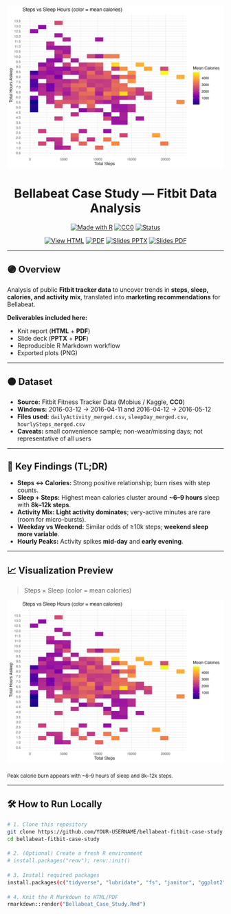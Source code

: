 <!--
Bellabeat Case Study — README
Brand accents: Purple #6E44FF  |  Orange #FF7A00
-->

<p align="center">
  <img src="images/03_plot.png" alt="Steps × Sleep Heatmap" width="860" style="background-color: white;">
</p>

<h1 align="center">Bellabeat Case Study — Fitbit Data Analysis</h1>

<p align="center">
  <a href="https://img.shields.io/badge/Made%20with-R-6E44FF?logo=r&logoColor=white"><img src="https://img.shields.io/badge/Made%20with-R-6E44FF?logo=r&logoColor=white" alt="Made with R"></a>
  <a href="https://img.shields.io/badge/dataset-CC0-FF7A00"><img src="https://img.shields.io/badge/dataset-CC0-FF7A00" alt="CC0"></a>
  <a href="https://img.shields.io/badge/status-Completed-brightgreen"><img src="https://img.shields.io/badge/status-Completed-brightgreen" alt="Status"></a>
</p>

<p align="center">
  <a href="Bellabeat_Case_Study.html"><img src="https://img.shields.io/badge/▶%20View%20HTML%20Report-6E44FF?style=for-the-badge" alt="View HTML"></a>
  <a href="Bellabeat_Case_Study.pdf"><img src="https://img.shields.io/badge/⬇%20Download%20PDF-FF7A00?style=for-the-badge" alt="PDF"></a>
  <a href="slides/Bellabeat_Case_Study_Slides.pptx"><img src="https://img.shields.io/badge/⬇%20Slides%20(PPTX)-6E44FF?style=for-the-badge" alt="Slides PPTX"></a>
  <a href="slides/Bellabeat_Case_Study_Slides_PDF.pdf"><img src="https://img.shields.io/badge/⬇%20Slides%20(PDF)-FF7A00?style=for-the-badge" alt="Slides PDF"></a>
</p>

---

## 🟣 Overview
Analysis of public **Fitbit tracker data** to uncover trends in **steps, sleep, calories, and activity mix**, translated into **marketing recommendations** for Bellabeat.

**Deliverables included here:**  
- Knit report (**HTML** + **PDF**)  
- Slide deck (**PPTX** + **PDF**)  
- Reproducible R Markdown workflow  
- Exported plots (PNG)

---

## 🟠 Dataset
- **Source:** Fitbit Fitness Tracker Data (Mobius / Kaggle, **CC0**)  
- **Windows:** 2016-03-12 → 2016-04-11 and 2016-04-12 → 2016-05-12  
- **Files used:** `dailyActivity_merged.csv`, `sleepDay_merged.csv`, `hourlySteps_merged.csv`  
- **Caveats:** small convenience sample; non-wear/missing days; not representative of all users

---

## 🔎 Key Findings (TL;DR)
- **Steps ↔ Calories:** Strong positive relationship; burn rises with step counts.  
- **Sleep + Steps:** Highest mean calories cluster around **~6–9 hours** sleep with **8k–12k steps**.  
- **Activity Mix:** **Light activity dominates**; very-active minutes are rare (room for micro-bursts).  
- **Weekday vs Weekend:** Similar odds of ≥10k steps; **weekend sleep more variable**.  
- **Hourly Peaks:** Activity spikes **mid-day** and **early evening**.

---

## 📈 Visualization Preview
> Steps × Sleep (color = mean calories)  
<p align="center">
  <img src="images/03_steps_sleep_heatmap.png" alt="Steps vs Sleep (Mean Calories)" width="760" style="background-color: white;">
</p>
<sub>Peak calorie burn appears with ~6–9 hours of sleep and 8k–12k steps.</sub>

---

## 🛠 How to Run Locally

```bash
# 1. Clone this repository
git clone https://github.com/YOUR-USERNAME/bellabeat-fitbit-case-study.git
cd bellabeat-fitbit-case-study

# 2. (Optional) Create a fresh R environment
# install.packages("renv"); renv::init()

# 3. Install required packages
install.packages(c("tidyverse", "lubridate", "fs", "janitor", "ggplot2", "scales", "viridis"))

# 4. Knit the R Markdown to HTML/PDF
rmarkdown::render("Bellabeat_Case_Study.Rmd")
